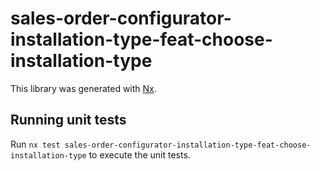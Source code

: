 # sales-order-configurator-installation-type-feat-choose-installation-type

This library was generated with [Nx](https://nx.dev).

## Running unit tests

Run `nx test sales-order-configurator-installation-type-feat-choose-installation-type` to execute the unit tests.
